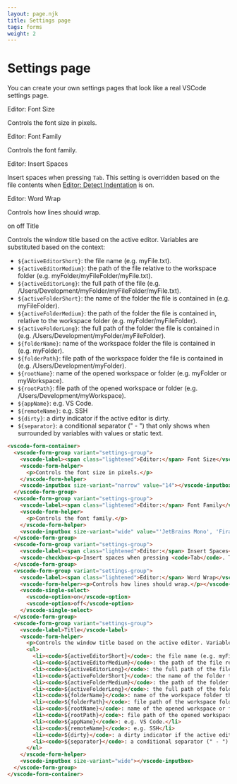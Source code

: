 ```yaml
---
layout: page.njk
title: Settings page
tags: forms
weight: 2
---
```


# Settings page

You can create your own settings pages that look like a real VSCode settings page.

<component-preview>
  <vscode-form-container>
    <vscode-form-group variant="settings-group">
      <vscode-label><span class="lightened">Editor:</span> Font Size</vscode-label>
      <vscode-form-helper>
        <p>Controls the font size in pixels.</p>
      </vscode-form-helper>
      <vscode-inputbox size-variant="narrow" value="14"></vscode-inputbox>
    </vscode-form-group>
    <vscode-form-group variant="settings-group">
      <vscode-label><span class="lightened">Editor:</span> Font Family</vscode-label>
      <vscode-form-helper>
        <p>Controls the font family.</p>
      </vscode-form-helper>
      <vscode-inputbox size-variant="wide" value="'JetBrains Mono', 'Fira Code', Consolas, 'Courier New', monospace"></vscode-inputbox>
    </vscode-form-group>
    <vscode-form-group variant="settings-group">
      <vscode-label><span class="lightened">Editor:</span> Insert Spaces</vscode-label>
      <vscode-checkbox><p>Insert spaces when pressing <code>Tab</code>. This setting is overridden based on the file contents when <a href="#" title="#editor.detectIndentation">Editor: Detect Indentation</a> is on.</p></vscode-checkbox>
    </vscode-form-group>
    <vscode-form-group variant="settings-group">
      <vscode-label><span class="lightened">Editor:</span> Word Wrap</vscode-label>
      <vscode-form-helper><p>Controls how lines should wrap.</p></vscode-form-helper>
      <vscode-single-select>
        <vscode-option>on</vscode-option>
        <vscode-option>off</vscode-option>
      </vscode-single-select>
    </vscode-form-group>
    <vscode-form-group variant="settings-group">
      <vscode-label>Title</vscode-label>
      <vscode-form-helper>
        <p>Controls the window title based on the active editor. Variables are substituted based on the context:</p>
        <ul>
          <li><code>${activeEditorShort}</code>: the file name (e.g. myFile.txt).</li>
          <li><code>${activeEditorMedium}</code>: the path of the file relative to the workspace folder (e.g. myFolder/myFileFolder/myFile.txt).</li>
          <li><code>${activeEditorLong}</code>: the full path of the file (e.g. /Users/Development/myFolder/myFileFolder/myFile.txt).</li>
          <li><code>${activeFolderShort}</code>: the name of the folder the file is contained in (e.g. myFileFolder).</li>
          <li><code>${activeFolderMedium}</code>: the path of the folder the file is contained in, relative to the workspace folder (e.g. myFolder/myFileFolder).</li>
          <li><code>${activeFolderLong}</code>: the full path of the folder the file is contained in (e.g. /Users/Development/myFolder/myFileFolder).</li>
          <li><code>${folderName}</code>: name of the workspace folder the file is contained in (e.g. myFolder).</li>
          <li><code>${folderPath}</code>: file path of the workspace folder the file is contained in (e.g. /Users/Development/myFolder).</li>
          <li><code>${rootName}</code>: name of the opened workspace or folder (e.g. myFolder or myWorkspace).</li>
          <li><code>${rootPath}</code>: file path of the opened workspace or folder (e.g. /Users/Development/myWorkspace).</li>
          <li><code>${appName}</code>: e.g. VS Code.</li>
          <li><code>${remoteName}</code>: e.g. SSH</li>
          <li><code>${dirty}</code>: a dirty indicator if the active editor is dirty.</li>
          <li><code>${separator}</code>: a conditional separator (" - ") that only shows when surrounded by variables with values or static text.</li>
        </ul>
      </vscode-form-helper>
      <vscode-inputbox size-variant="wide"></vscode-inputbox>
    </vscode-form-group>
  </vscode-form-container>
</component-preview>

```html
<vscode-form-container>
  <vscode-form-group variant="settings-group">
    <vscode-label><span class="lightened">Editor:</span> Font Size</vscode-label>
    <vscode-form-helper>
      <p>Controls the font size in pixels.</p>
    </vscode-form-helper>
    <vscode-inputbox size-variant="narrow" value="14"></vscode-inputbox>
  </vscode-form-group>
  <vscode-form-group variant="settings-group">
    <vscode-label><span class="lightened">Editor:</span> Font Family</vscode-label>
    <vscode-form-helper>
      <p>Controls the font family.</p>
    </vscode-form-helper>
    <vscode-inputbox size-variant="wide" value="'JetBrains Mono', 'Fira Code', Consolas, 'Courier New', monospace"></vscode-inputbox>
  </vscode-form-group>
  <vscode-form-group variant="settings-group">
    <vscode-label><span class="lightened">Editor:</span> Insert Spaces</vscode-label>
    <vscode-checkbox><p>Insert spaces when pressing <code>Tab</code>. This setting is overridden based on the file contents when <a href="#" title="#editor.detectIndentation">Editor: Detect Indentation</a> is on.</p></vscode-checkbox>
  </vscode-form-group>
  <vscode-form-group variant="settings-group">
    <vscode-label><span class="lightened">Editor:</span> Word Wrap</vscode-label>
    <vscode-form-helper><p>Controls how lines should wrap.</p></vscode-form-helper>
    <vscode-single-select>
      <vscode-option>on</vscode-option>
      <vscode-option>off</vscode-option>
    </vscode-single-select>
  </vscode-form-group>
  <vscode-form-group variant="settings-group">
    <vscode-label>Title</vscode-label>
    <vscode-form-helper>
      <p>Controls the window title based on the active editor. Variables are substituted based on the context:</p>
      <ul>
        <li><code>${activeEditorShort}</code>: the file name (e.g. myFile.txt).</li>
        <li><code>${activeEditorMedium}</code>: the path of the file relative to the workspace folder (e.g. myFolder/myFileFolder/myFile.txt).</li>
        <li><code>${activeEditorLong}</code>: the full path of the file (e.g. /Users/Development/myFolder/myFileFolder/myFile.txt).</li>
        <li><code>${activeFolderShort}</code>: the name of the folder the file is contained in (e.g. myFileFolder).</li>
        <li><code>${activeFolderMedium}</code>: the path of the folder the file is contained in, relative to the workspace folder (e.g. myFolder/myFileFolder).</li>
        <li><code>${activeFolderLong}</code>: the full path of the folder the file is contained in (e.g. /Users/Development/myFolder/myFileFolder).</li>
        <li><code>${folderName}</code>: name of the workspace folder the file is contained in (e.g. myFolder).</li>
        <li><code>${folderPath}</code>: file path of the workspace folder the file is contained in (e.g. /Users/Development/myFolder).</li>
        <li><code>${rootName}</code>: name of the opened workspace or folder (e.g. myFolder or myWorkspace).</li>
        <li><code>${rootPath}</code>: file path of the opened workspace or folder (e.g. /Users/Development/myWorkspace).</li>
        <li><code>${appName}</code>: e.g. VS Code.</li>
        <li><code>${remoteName}</code>: e.g. SSH</li>
        <li><code>${dirty}</code>: a dirty indicator if the active editor is dirty.</li>
        <li><code>${separator}</code>: a conditional separator (" - ") that only shows when surrounded by variables with values or static text.</li>
      </ul>
    </vscode-form-helper>
    <vscode-inputbox size-variant="wide"></vscode-inputbox>
  </vscode-form-group>
</vscode-form-container>
```